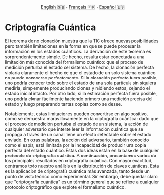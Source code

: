 <p style="text-align: center;">
    <a id="linken" href="../../../../en/content/index.html">English &#x1F1EC;&#x1F1E7;</a> - 
    <a id="linkfr" href="../../../../fr/content/index.html">Français &#x1F1EB;&#x1F1F7;</a> - 
    <a id="linkes" href="../../../../es/content/index.html">Español &#x1F1EA;&#x1F1F8;</a>
</p>
<script>
    currentPage = window.location.href;
    beforeLang = currentPage.slice(0, currentPage.indexOf("content") - 3);
    afterLang = currentPage.slice(currentPage.indexOf("content"));
    document.getElementById("linken").href = beforeLang + "en/" + afterLang;
    document.getElementById("linkfr").href = beforeLang + "fr/" + afterLang;
    document.getElementById("linkes").href = beforeLang + "es/" + afterLang;
</script>



# Criptografía Cuántica 

El teorema de no clonación muestra que la TIC ofrece nuevas posibilidades pero también limitaciones en la forma en que se puede procesar la información en los estados cuánticos. La derivación de este teorema es sorprendentemente simple. De hecho, resulta estar conectada a una limitación más conocida del formalismo cuántico: que el proceso de medición perturba el estado del sistema. De hecho, la clonación perfecta violaría claramente el hecho de que el estado de un solo sistema cuántico no puede conocerse perfectamente. Si la clonación perfecta fuera posible, uno podría conocer todo sobre el estado de una sola partícula sin siquiera medirla, simplemente produciendo clones y midiendo estos, dejando el estado inicial intacto. Por otro lado, si la estimación perfecta fuera posible, uno podría clonar fácilmente haciendo primero una medición precisa del estado y luego preparando tantas copias como se desee.

Notablemente, estas limitaciones pueden convertirse en algo positivo, como se demuestra maravillosamente en la criptografía cuántica: dado que el proceso de medición perturba el estado de un sistema, la acción de cualquier adversario que intente leer la información cuántica que se propaga a través de un canal tiene un efecto detectable sobre el estado enviado. En otras palabras, la acción del adversario, también conocido como el espía, está limitada por la incapacidad de producir una copia perfecta del estado cuántico. Estas dos ideas están en la base de cualquier protocolo de criptografía cuántica. A continuación, presentamos varios de los principales resultados en criptografía cuántica. Con mayor exactitud, centramos todo nuestro análisis en la distribución de claves cuánticas. Esta es la aplicación de criptografía cuántica más avanzada, tanto desde un punto de vista teórico como experimental. Sin embargo, debe quedar claro que "criptografía cuántica" es un término general que se refiere a cualquier protocolo criptográfico que explote el formalismo cuántico.